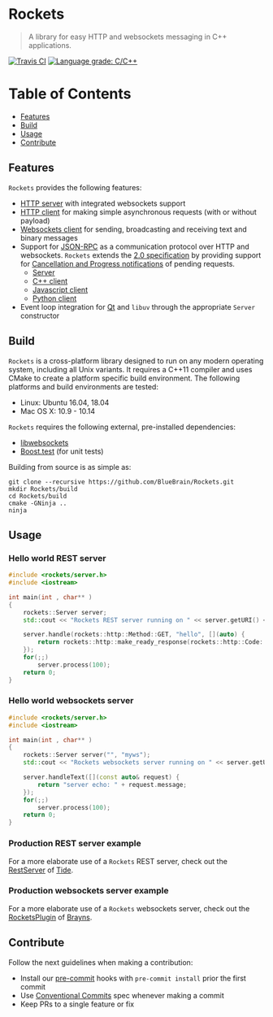 # Rockets

> A library for easy HTTP and websockets messaging in C++ applications.

[![Travis CI](https://img.shields.io/travis/BlueBrain/Rockets/master.svg?style=flat-square)](https://travis-ci.org/BlueBrain/Rockets)
[![Language grade: C/C++](https://img.shields.io/lgtm/grade/cpp/g/BlueBrain/Rockets.svg?logo=lgtm&logoWidth=18)](https://lgtm.com/projects/g/BlueBrain/Rockets/context:cpp)


# Table of Contents

* [Features](#features)
* [Build](#build)
* [Usage](#usage)
* [Contribute](#contribute)


## Features
`Rockets` provides the following features:

* [HTTP server](rockets/server.h) with integrated websockets support
* [HTTP client](rockets/http/client.h) for making simple asynchronous requests (with or without payload)
* [Websockets client](rockets/ws/client.h) for sending, broadcasting and receiving text and binary messages
* Support for [JSON-RPC](https://www.jsonrpc.org) as a communication protocol over HTTP and websockets. `Rockets` extends the [2.0 specification](https://www.jsonrpc.org/specification) by providing support for [Cancellation and Progress notifications](rockets/jsonrpc/cancellableReceiver.h) of pending requests.
  * [Server](rockets/jsonrpc/server.h)
  * [C++ client](rockets/jsonrpc/client.h)
  * [Javascript client](js/README.md)
  * [Python client](python/README.md)
* Event loop integration for [Qt](rockets/qt) and `libuv` through the appropriate `Server` constructor


## Build
`Rockets` is a cross-platform library designed to run on any modern operating system, including all Unix variants.
It requires a C++11 compiler and uses CMake to create a platform specific build environment.
The following platforms and build environments are tested:

* Linux: Ubuntu 16.04, 18.04
* Mac OS X: 10.9 - 10.14

`Rockets` requires the following external, pre-installed dependencies:

* [libwebsockets](https://libwebsockets.org/)
* [Boost.test](https://www.boost.org/doc/libs/1_69_0/libs/test/doc/html/index.html) (for unit tests)

Building from source is as simple as:
```shell
git clone --recursive https://github.com/BlueBrain/Rockets.git
mkdir Rockets/build
cd Rockets/build
cmake -GNinja ..
ninja
```


## Usage

### Hello world REST server
```cpp
#include <rockets/server.h>
#include <iostream>

int main(int , char** )
{
    rockets::Server server;
    std::cout << "Rockets REST server running on " << server.getURI() << std::endl;

    server.handle(rockets::http::Method::GET, "hello", [](auto) {
        return rockets::http::make_ready_response(rockets::http::Code::OK, "world");
    });
    for(;;)
        server.process(100);
    return 0;
}
```

### Hello world websockets server
```cpp
#include <rockets/server.h>
#include <iostream>

int main(int , char** )
{
    rockets::Server server("", "myws");
    std::cout << "Rockets websockets server running on " << server.getURI() << std::endl;

    server.handleText([](const auto& request) {
        return "server echo: " + request.message;
    });
    for(;;)
        server.process(100);
    return 0;
}
```

### Production REST server example

For a more elaborate use of a `Rockets` REST server, check out the [RestServer](https://github.com/BlueBrain/Tide/blob/master/tide/master/rest/RestServer.h) of [Tide](https://github.com/BlueBrain/Tide).

### Production websockets server example

For a more elaborate use of a `Rockets` websockets server, check out the [RocketsPlugin](https://github.com/BlueBrain/Brayns/blob/master/plugins/Rockets/RocketsPlugin.cpp) of [Brayns](https://github.com/BlueBrain/Brayns).


## Contribute
Follow the next guidelines when making a contribution:

* Install our [pre-commit](https://pre-commit.com/#install) hooks with `pre-commit install` prior the first commit
* Use [Conventional Commits](https://www.conventionalcommits.org) spec whenever making a commit
* Keep PRs to a single feature or fix

